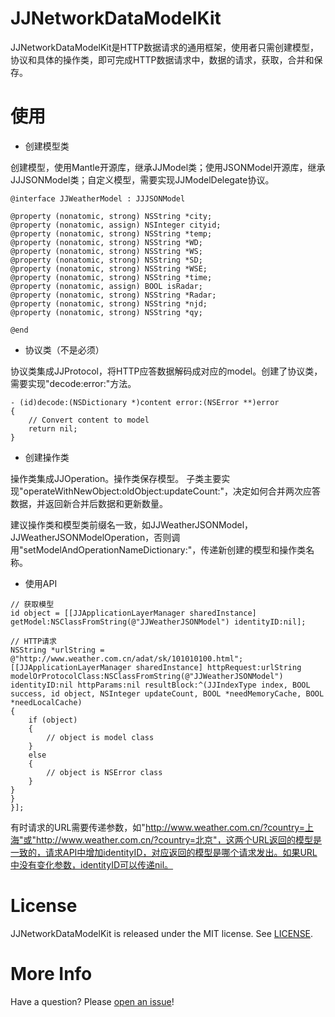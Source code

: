 # JJNetworkDataModelKit

JJNetworkDataModelKit是HTTP数据请求的通用框架，使用者只需创建模型，协议和具体的操作类，即可完成HTTP数据请求中，数据的请求，获取，合并和保存。

# 使用

* 创建模型类

创建模型，使用Mantle开源库，继承JJModel类；使用JSONModel开源库，继承JJJSONModel类；自定义模型，需要实现JJModelDelegate协议。
```objc
@interface JJWeatherModel : JJJSONModel

@property (nonatomic, strong) NSString *city;
@property (nonatomic, assign) NSInteger cityid;
@property (nonatomic, strong) NSString *temp;
@property (nonatomic, strong) NSString *WD;
@property (nonatomic, strong) NSString *WS;
@property (nonatomic, strong) NSString *SD;
@property (nonatomic, strong) NSString *WSE;
@property (nonatomic, strong) NSString *time;
@property (nonatomic, assign) BOOL isRadar;
@property (nonatomic, strong) NSString *Radar;
@property (nonatomic, strong) NSString *njd;
@property (nonatomic, strong) NSString *qy;

@end
```

* 协议类（不是必须）

协议类集成JJProtocol，将HTTP应答数据解码成对应的model。创建了协议类，需要实现"decode:error:"方法。
```objc
- (id)decode:(NSDictionary *)content error:(NSError **)error
{
    // Convert content to model    
    return nil;
}
```

* 创建操作类

操作类集成JJOperation。操作类保存模型。
子类主要实现"operateWithNewObject:oldObject:updateCount:"，决定如何合并两次应答数据，并返回新合并后数据和更新数量。

建议操作类和模型类前缀名一致，如JJWeatherJSONModel，JJWeatherJSONModelOperation，否则调用"setModelAndOperationNameDictionary:"，传递新创建的模型和操作类名称。

* 使用API
```objc
// 获取模型
id object = [[JJApplicationLayerManager sharedInstance] getModel:NSClassFromString(@"JJWeatherJSONModel") identityID:nil];
    
// HTTP请求
NSString *urlString = @"http://www.weather.com.cn/adat/sk/101010100.html";
[[JJApplicationLayerManager sharedInstance] httpRequest:urlString modelOrProtocolClass:NSClassFromString(@"JJWeatherJSONModel") identityID:nil httpParams:nil resultBlock:^(JJIndexType index, BOOL success, id object, NSInteger updateCount, BOOL *needMemoryCache, BOOL *needLocalCache)
{
    if (object)
    {
        // object is model class
    }
    else
    {
        // object is NSError class
    }
}
}
}];
```

有时请求的URL需要传递参数，如"http://www.weather.com.cn/?country=上海"或"http://www.weather.com.cn/?country=北京"，这两个URL返回的模型是一致的，请求API中增加identityID，对应返回的模型是哪个请求发出。如果URL中没有变化参数，identityID可以传递nil。

# License

JJNetworkDataModelKit is released under the MIT license. See
[LICENSE](https://github.com/hamilyjing/JJNetworkDataModelKit/blob/master/LICENSE).

# More Info

Have a question? Please [open an issue](https://github.com/hamilyjing/JJNetworkDataModelKit/issues)!